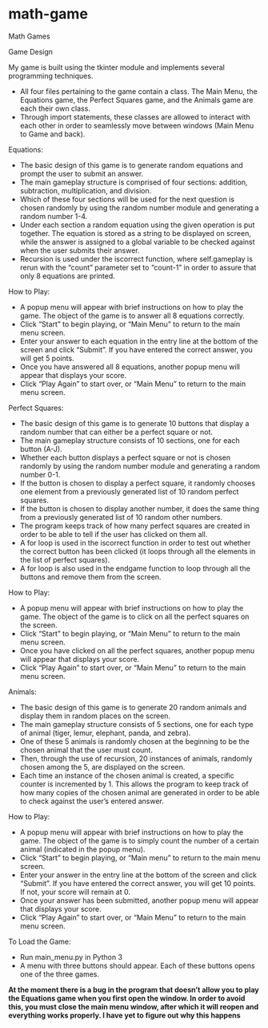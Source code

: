 # math-game
Math Games

Game Design

My game is built using the tkinter module and implements several programming techniques.

* All four files pertaining to the game contain a class. The Main Menu, the Equations game, the Perfect Squares game, and the Animals game are each their own class.
* Through import statements, these classes are allowed to interact with each other in order to seamlessly move between windows (Main Menu to Game and back).

Equations:
- The basic design of this game is to generate random equations and prompt the user to submit an answer.
- The main gameplay structure is comprised of four sections: addition, subtraction, multiplication, and division.
- Which of these four sections will be used for the next question is chosen randomly by using the random number module and generating a random number 1-4.
- Under each section a random equation using the given operation is put together. The equation is stored as a string to be displayed on screen, while the answer is assigned to a global variable to be checked against when the user submits their answer.
- Recursion is used under the iscorrect function, where self.gameplay is rerun with the “count” parameter set to “count-1” in order to assure that only 8 equations are printed.

How to Play:
- A popup menu will appear with brief instructions on how to play the game. The object of the game is to answer all 8 equations correctly.
- Click “Start” to begin playing, or “Main Menu” to return to the main menu screen.
- Enter your answer to each equation in the entry line at the bottom of the screen and click “Submit”. If you have entered the correct answer, you will get 5 points. 
- Once you have answered all 8 equations, another popup menu will appear that displays your score.
- Click “Play Again” to start over, or “Main Menu” to return to the main menu screen.

Perfect Squares:
- The basic design of this game is to generate 10 buttons that display a random number that can either be a perfect square or not.
- The main gameplay structure consists of 10 sections, one for each button (A-J).
- Whether each button displays a perfect square or not is chosen randomly by using the random number module and generating a random number 0-1.
- If the button is chosen to display a perfect square, it randomly chooses one element from a previously generated list of 10 random perfect squares.
- If the button is chosen to display another number, it does the same thing from a previously generated list of 10 random other numbers.
- The program keeps track of how many perfect squares are created in order to be able to tell if the user has clicked on them all.
- A for loop is used in the iscorrect function in order to test out whether the correct button has been clicked (it loops through all the elements in the list of perfect squares).
- A for loop is also used in the endgame function to loop through all the buttons and remove them from the screen.

How to Play:
- A popup menu will appear with brief instructions on how to play the game. The object of the game is to click on all the perfect squares on the screen.
- Click “Start” to begin playing, or “Main Menu” to return to the main menu screen.
- Once you have clicked on all the perfect squares, another popup menu will appear that displays your score.
- Click “Play Again” to start over, or “Main Menu” to return to the main menu screen.

Animals:
- The basic design of this game is to generate 20 random animals and display them in random places on the screen.
- The main gameplay structure consists of 5 sections, one for each type of animal (tiger, lemur, elephant, panda, and zebra).
- One of these 5 animals is randomly chosen at the beginning to be the chosen animal that the user must count.
- Then, through the use of recursion, 20 instances of animals, randomly chosen among the 5, are displayed on the screen.
- Each time an instance of the chosen animal is created, a specific counter is incremented by 1. This allows the program to keep track of how many copies of the chosen animal are generated in order to be able to check against the user’s entered answer.

How to Play:
- A popup menu will appear with brief instructions on how to play the game. The object of the game is to simply count the number of a certain animal (indicated in the popup menu).
- Click “Start” to begin playing, or “Main menu” to return to the main menu screen.
- Enter your answer in the entry line at the bottom of the screen and click “Submit”. If you have entered the correct answer, you will get 10 points. If not, your score will remain at 0.
- Once your answer has been submitted, another popup menu will appear that displays your score.
- Click “Play Again” to start over, or “Main Menu” to return to the main menu screen.


To Load the Game:

- Run main_menu.py in Python 3
- A menu with three buttons should appear. Each of these buttons opens one of the three games.

**At the moment there is a bug in the program that doesn’t allow you to play the Equations game when you first open the window. In order to avoid this, you must close the main menu window, after which it will reopen and everything works properly. I have yet to figure out why this happens**
